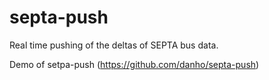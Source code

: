 septa-push
==========

Real time pushing of the deltas of SEPTA bus data.

Demo of setpa-push (https://github.com/danho/septa-push)
